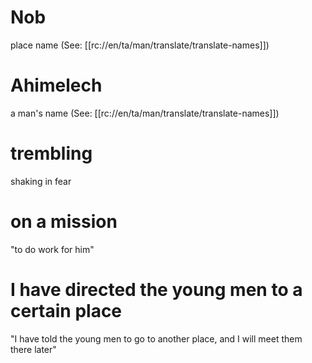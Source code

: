 # Nob

place name (See: [[rc://en/ta/man/translate/translate-names]])

# Ahimelech

a man's name (See: [[rc://en/ta/man/translate/translate-names]])

# trembling

shaking in fear

# on a mission

"to do work for him"

# I have directed the young men to a certain place

"I have told the young men to go to another place, and I will meet them there later"
